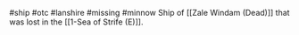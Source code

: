 #ship #otc #lanshire #missing #minnow
Ship of [[Zale Windam (Dead)]] that was lost in the [[1-Sea of Strife (E)]].